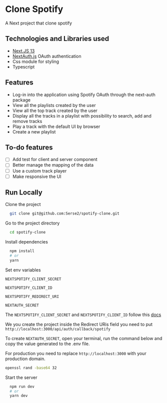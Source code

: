 # Clone Spotify

A Next project that clone spotify

## Technologies and Libraries used

- [Next.JS 13](https://nextjs.org/)
- [NextAuth.js](https://next-auth.js.org/) OAuth authentication
- Css module for styling
- Typescript

## Features

- Log-in into the application using Spotify OAuth through the next-auth package
- View all the playlists created by the user
- View all the top track created by the user
- Display all the tracks in a playlist with possibility to search, add and
  remove tracks
- Play a track with the default UI by browser
- Create a new playlist

## To-do features

- [ ] Add test for client and server component
- [ ] Better manage the mapping of the data
- [ ] Use a custom track player
- [ ] Make responsive the UI

## Run Locally

Clone the project

```bash
  git clone git@github.com:Serse2/spotify-clone.git
```

Go to the project directory

```bash
  cd spotify-clone
```

Install dependencies

```bash
  npm install
  # or
  yarn
```

Set env variables

`NEXTSPOTIFY_CLIENT_SECRET`

`NEXTSPOTIFY_CLIENT_ID`

`NEXTSPOTIFY_REDIRECT_URI`

`NEXTAUTH_SECRET`

The `NEXTSPOTIFY_CLIENT_SECRET` and `NEXTSPOTIFY_CLIENT_ID` follow this
[docs](https://developer.spotify.com/documentation/web-api)

We you create the project inside the Redirect URis field you need to put
`http://localhost:3000/api/auth/callback/spotify`

To create `NEXTAUTH_SECRET`, open your terminal, run the command below and copy
the value generated to the .env file.

For production you need to replace `http://localhost:3000` with your production
domain.

```bash
openssl rand -base64 32
```

Start the server

```bash
  npm run dev
  # or
  yarn dev
```
